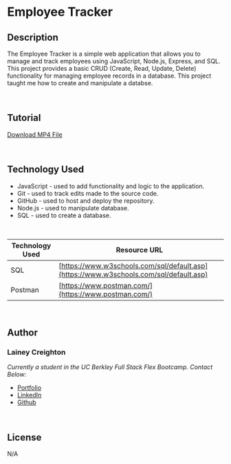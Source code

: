 # Employee Tracker


## Description

The Employee Tracker is a simple web application that allows you to manage and track employees using JavaScript, Node.js, Express, and SQL. This project provides a basic CRUD (Create, Read, Update, Delete) functionality for managing employee records in a database. This project taught me how to create and manipulate a databse.

<br>

## Tutorial

[Download MP4 File](./video/employee-tracker.mp4)

<br>

## Technology Used

- JavaScript - used to add functionality and logic to the application.
- Git - used to track edits made to the source code.
- GitHub - used to host and deploy the repository.
- Node.js - used to manipulate database.
- SQL - used to create a database.


<br>

| Technology Used | Resource URL                                                      |
| --------------- | ----------------------------------------------------------------- |
| SQL   | [https://www.w3schools.com/sql/default.asp](https://www.w3schools.com/sql/default.asp)         |
| Postman         | [https://www.postman.com/](https://www.postman.com/)              |

<br>

## Author

### Lainey Creighton

_Currently a student in the UC Berkley Full Stack Flex Bootcamp. Contact Below:_

- [Portfolio](https://laineycreighton.github.io/portfolio/)
- [LinkedIn](https://www.linkedin.com/in/lainey-creighton/)
- [Github](https://github.com/laineycreighton)

<br>

## License

N/A
